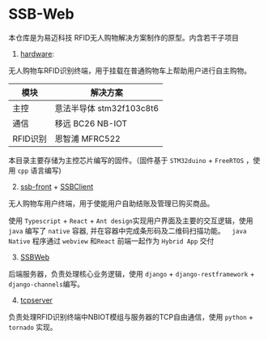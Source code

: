 # SSB-Web

本仓库是为易迈科技 RFID无人购物解决方案制作的原型。内含若干子项目


1. [hardware](./hardware):

无人购物车RFID识别终端，用于挂载在普通购物车上帮助用户进行自主购物。 


| 模块          |解决方案             | 
| ------------- |--------------------|
| 主控     | 意法半导体 stm32f103c8t6 |
| 通信     | 移远 BC26 NB-IOT         |
| RFID识别 | 恩智浦 MFRC522           |

本目录主要存储为主控芯片编写的固件。（固件基于 `STM32duino` + `FreeRTOS` ，使用 `cpp` 语言编写)

2. [ssb-front](./ssb-front) + [SSBClient](./SSBClient)

无人购物车用户终端，用于使能用户自助结账及管理已购买商品。

使用 `Typescript` + `React` + `Ant design`实现用户界面及主要的交互逻辑，使用 `java` 编写了 `native` 容器, 并在容器中完成条形码及二维码扫描功能。`  java Native` 程序通过 `webview` 和`React` 前端一起作为 `Hybrid App` 交付

3. [SSBWeb](./SSBWeb)

后端服务器，负责处理核心业务逻辑，使用 `django` + `django-restframework` + `django-channels`编写。

4. [tcpserver](./tcpserver)

负责处理RFID识别终端中NBIOT模组与服务器的TCP自由通信，使用 `python` + `tornado` 实现。
